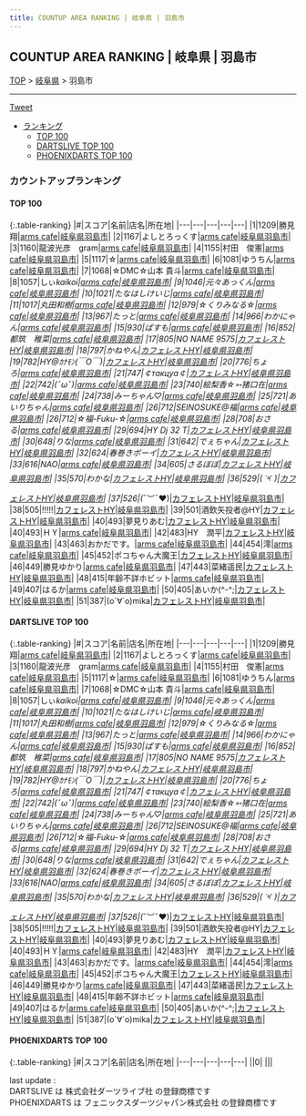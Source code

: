 ```yaml
---
title: COUNTUP AREA RANKING | 岐阜県 | 羽島市
---
```

## COUNTUP AREA RANKING | 岐阜県 | 羽島市

[TOP](/darts/rank/) > [岐阜県](/darts/rank/岐阜県/) > 羽島市

___

<a href="https://twitter.com/share?ref_src=twsrc%5Etfw" data-text="COUNTUP AREA RANKING | 岐阜県羽島市" class="twitter-share-button" data-hashtags="DARTSLIVE,PHOENIXDARTS,darts,ダーツ" data-show-count="false">Tweet</a>

* [ランキング](#カウントアップランキング)
    * [TOP 100](#top-100)
    * [DARTSLIVE TOP 100](#dartslive-top-100)
    * [PHOENIXDARTS TOP 100](#phoenixdarts-top-100)

### カウントアップランキング

#### TOP 100



{:.table-ranking}
|#|スコア|名前|店名|所在地|
|---|---|---|---|---|
|1|1209|<span class="rank-name-dl">勝見　翔</span>|<a href="https://search.dartslive.com/jp/shop/6067f8a5caa4c48c0d9b047a20a7ba1e">arms cafe</a>|<a href="/darts/rank/岐阜県/羽島市">岐阜県羽島市</a>|
|2|1167|<span class="rank-name-dl">よしとろっくす</span>|<a href="https://search.dartslive.com/jp/shop/6067f8a5caa4c48c0d9b047a20a7ba1e">arms cafe</a>|<a href="/darts/rank/岐阜県/羽島市">岐阜県羽島市</a>|
|3|1160|<span class="rank-name-dl">龍波光彦　gram</span>|<a href="https://search.dartslive.com/jp/shop/6067f8a5caa4c48c0d9b047a20a7ba1e">arms cafe</a>|<a href="/darts/rank/岐阜県/羽島市">岐阜県羽島市</a>|
|4|1155|<span class="rank-name-dl">村田　俊憲</span>|<a href="https://search.dartslive.com/jp/shop/6067f8a5caa4c48c0d9b047a20a7ba1e">arms cafe</a>|<a href="/darts/rank/岐阜県/羽島市">岐阜県羽島市</a>|
|5|1117|<span class="rank-name-dl">☆</span>|<a href="https://search.dartslive.com/jp/shop/6067f8a5caa4c48c0d9b047a20a7ba1e">arms cafe</a>|<a href="/darts/rank/岐阜県/羽島市">岐阜県羽島市</a>|
|6|1081|<span class="rank-name-dl">ゆうちん</span>|<a href="https://search.dartslive.com/jp/shop/6067f8a5caa4c48c0d9b047a20a7ba1e">arms cafe</a>|<a href="/darts/rank/岐阜県/羽島市">岐阜県羽島市</a>|
|7|1068|<span class="rank-name-dl">☆DMC☆山本 貴斗</span>|<a href="https://search.dartslive.com/jp/shop/6067f8a5caa4c48c0d9b047a20a7ba1e">arms cafe</a>|<a href="/darts/rank/岐阜県/羽島市">岐阜県羽島市</a>|
|8|1057|<span class="rank-name-dl">しぃ*kaikoi</span>|<a href="https://search.dartslive.com/jp/shop/6067f8a5caa4c48c0d9b047a20a7ba1e">arms cafe</a>|<a href="/darts/rank/岐阜県/羽島市">岐阜県羽島市</a>|
|9|1046|<span class="rank-name-dl">元々あっくん</span>|<a href="https://search.dartslive.com/jp/shop/6067f8a5caa4c48c0d9b047a20a7ba1e">arms cafe</a>|<a href="/darts/rank/岐阜県/羽島市">岐阜県羽島市</a>|
|10|1021|<span class="rank-name-dl">たなはしけいじ</span>|<a href="https://search.dartslive.com/jp/shop/6067f8a5caa4c48c0d9b047a20a7ba1e">arms cafe</a>|<a href="/darts/rank/岐阜県/羽島市">岐阜県羽島市</a>|
|11|1017|<span class="rank-name-dl">丸田和樹</span>|<a href="https://search.dartslive.com/jp/shop/6067f8a5caa4c48c0d9b047a20a7ba1e">arms cafe</a>|<a href="/darts/rank/岐阜県/羽島市">岐阜県羽島市</a>|
|12|979|<span class="rank-name-dl">☆くりみなる☆</span>|<a href="https://search.dartslive.com/jp/shop/6067f8a5caa4c48c0d9b047a20a7ba1e">arms cafe</a>|<a href="/darts/rank/岐阜県/羽島市">岐阜県羽島市</a>|
|13|967|<span class="rank-name-dl">たっと</span>|<a href="https://search.dartslive.com/jp/shop/6067f8a5caa4c48c0d9b047a20a7ba1e">arms cafe</a>|<a href="/darts/rank/岐阜県/羽島市">岐阜県羽島市</a>|
|14|966|<span class="rank-name-dl">わかにゃん</span>|<a href="https://search.dartslive.com/jp/shop/6067f8a5caa4c48c0d9b047a20a7ba1e">arms cafe</a>|<a href="/darts/rank/岐阜県/羽島市">岐阜県羽島市</a>|
|15|930|<span class="rank-name-dl">ぱすも</span>|<a href="https://search.dartslive.com/jp/shop/6067f8a5caa4c48c0d9b047a20a7ba1e">arms cafe</a>|<a href="/darts/rank/岐阜県/羽島市">岐阜県羽島市</a>|
|16|852|<span class="rank-name-dl">都筑　稚菜</span>|<a href="https://search.dartslive.com/jp/shop/6067f8a5caa4c48c0d9b047a20a7ba1e">arms cafe</a>|<a href="/darts/rank/岐阜県/羽島市">岐阜県羽島市</a>|
|17|805|<span class="rank-name-dl">NO NAME 9575</span>|<a href="https://search.dartslive.com/jp/shop/ef4f694c800579f30d9b047a20a7ba1e">カフェレストHY</a>|<a href="/darts/rank/岐阜県/羽島市">岐阜県羽島市</a>|
|18|797|<span class="rank-name-dl">かねやん</span>|<a href="https://search.dartslive.com/jp/shop/ef4f694c800579f30d9b047a20a7ba1e">カフェレストHY</a>|<a href="/darts/rank/岐阜県/羽島市">岐阜県羽島市</a>|
|19|782|<span class="rank-name-dl">HY@ｶﾅﾓﾝ(￣O￣)</span>|<a href="https://search.dartslive.com/jp/shop/ef4f694c800579f30d9b047a20a7ba1e">カフェレストHY</a>|<a href="/darts/rank/岐阜県/羽島市">岐阜県羽島市</a>|
|20|776|<span class="rank-name-dl">ちょろ</span>|<a href="https://search.dartslive.com/jp/shop/6067f8a5caa4c48c0d9b047a20a7ba1e">arms cafe</a>|<a href="/darts/rank/岐阜県/羽島市">岐阜県羽島市</a>|
|21|747|<span class="rank-name-dl">￠такцуа￠</span>|<a href="https://search.dartslive.com/jp/shop/ef4f694c800579f30d9b047a20a7ba1e">カフェレストHY</a>|<a href="/darts/rank/岐阜県/羽島市">岐阜県羽島市</a>|
|22|742|<span class="rank-name-dl">(ﾟωﾟ)</span>|<a href="https://search.dartslive.com/jp/shop/6067f8a5caa4c48c0d9b047a20a7ba1e">arms cafe</a>|<a href="/darts/rank/岐阜県/羽島市">岐阜県羽島市</a>|
|23|740|<span class="rank-name-dl">絵梨香☆➳猪口在</span>|<a href="https://search.dartslive.com/jp/shop/6067f8a5caa4c48c0d9b047a20a7ba1e">arms cafe</a>|<a href="/darts/rank/岐阜県/羽島市">岐阜県羽島市</a>|
|24|738|<span class="rank-name-dl">みーちゃん♡</span>|<a href="https://search.dartslive.com/jp/shop/6067f8a5caa4c48c0d9b047a20a7ba1e">arms cafe</a>|<a href="/darts/rank/岐阜県/羽島市">岐阜県羽島市</a>|
|25|721|<span class="rank-name-dl">あいりちゃん</span>|<a href="https://search.dartslive.com/jp/shop/6067f8a5caa4c48c0d9b047a20a7ba1e">arms cafe</a>|<a href="/darts/rank/岐阜県/羽島市">岐阜県羽島市</a>|
|26|712|<span class="rank-name-dl">SEINOSUKE@福</span>|<a href="https://search.dartslive.com/jp/shop/6067f8a5caa4c48c0d9b047a20a7ba1e">arms cafe</a>|<a href="/darts/rank/岐阜県/羽島市">岐阜県羽島市</a>|
|26|712|<span class="rank-name-dl">☆福-Fuku-☆</span>|<a href="https://search.dartslive.com/jp/shop/6067f8a5caa4c48c0d9b047a20a7ba1e">arms cafe</a>|<a href="/darts/rank/岐阜県/羽島市">岐阜県羽島市</a>|
|28|708|<span class="rank-name-dl">おさる</span>|<a href="https://search.dartslive.com/jp/shop/6067f8a5caa4c48c0d9b047a20a7ba1e">arms cafe</a>|<a href="/darts/rank/岐阜県/羽島市">岐阜県羽島市</a>|
|29|694|<span class="rank-name-dl">HY Dj 32 T</span>|<a href="https://search.dartslive.com/jp/shop/ef4f694c800579f30d9b047a20a7ba1e">カフェレストHY</a>|<a href="/darts/rank/岐阜県/羽島市">岐阜県羽島市</a>|
|30|648|<span class="rank-name-dl">りな</span>|<a href="https://search.dartslive.com/jp/shop/6067f8a5caa4c48c0d9b047a20a7ba1e">arms cafe</a>|<a href="/darts/rank/岐阜県/羽島市">岐阜県羽島市</a>|
|31|642|<span class="rank-name-dl">でぇちゃん</span>|<a href="https://search.dartslive.com/jp/shop/ef4f694c800579f30d9b047a20a7ba1e">カフェレストHY</a>|<a href="/darts/rank/岐阜県/羽島市">岐阜県羽島市</a>|
|32|624|<span class="rank-name-dl">春巻きボーイ</span>|<a href="https://search.dartslive.com/jp/shop/ef4f694c800579f30d9b047a20a7ba1e">カフェレストHY</a>|<a href="/darts/rank/岐阜県/羽島市">岐阜県羽島市</a>|
|33|616|<span class="rank-name-dl">NAO</span>|<a href="https://search.dartslive.com/jp/shop/6067f8a5caa4c48c0d9b047a20a7ba1e">arms cafe</a>|<a href="/darts/rank/岐阜県/羽島市">岐阜県羽島市</a>|
|34|605|<span class="rank-name-dl">さるぼぼ</span>|<a href="https://search.dartslive.com/jp/shop/ef4f694c800579f30d9b047a20a7ba1e">カフェレストHY</a>|<a href="/darts/rank/岐阜県/羽島市">岐阜県羽島市</a>|
|35|570|<span class="rank-name-dl">わかな</span>|<a href="https://search.dartslive.com/jp/shop/ef4f694c800579f30d9b047a20a7ba1e">カフェレストHY</a>|<a href="/darts/rank/岐阜県/羽島市">岐阜県羽島市</a>|
|36|529|<span class="rank-name-dl">( ˙༥˙ )</span>|<a href="https://search.dartslive.com/jp/shop/ef4f694c800579f30d9b047a20a7ba1e">カフェレストHY</a>|<a href="/darts/rank/岐阜県/羽島市">岐阜県羽島市</a>|
|37|526|<span class="rank-name-dl">(*¯︶¯♥)</span>|<a href="https://search.dartslive.com/jp/shop/ef4f694c800579f30d9b047a20a7ba1e">カフェレストHY</a>|<a href="/darts/rank/岐阜県/羽島市">岐阜県羽島市</a>|
|38|505|<span class="rank-name-dl">!!!!!</span>|<a href="https://search.dartslive.com/jp/shop/ef4f694c800579f30d9b047a20a7ba1e">カフェレストHY</a>|<a href="/darts/rank/岐阜県/羽島市">岐阜県羽島市</a>|
|39|501|<span class="rank-name-dl">酒飲矢投者@HY</span>|<a href="https://search.dartslive.com/jp/shop/ef4f694c800579f30d9b047a20a7ba1e">カフェレストHY</a>|<a href="/darts/rank/岐阜県/羽島市">岐阜県羽島市</a>|
|40|493|<span class="rank-name-dl">夢見りあむ</span>|<a href="https://search.dartslive.com/jp/shop/ef4f694c800579f30d9b047a20a7ba1e">カフェレストHY</a>|<a href="/darts/rank/岐阜県/羽島市">岐阜県羽島市</a>|
|40|493|<span class="rank-name-dl">ＨＹ</span>|<a href="https://search.dartslive.com/jp/shop/6067f8a5caa4c48c0d9b047a20a7ba1e">arms cafe</a>|<a href="/darts/rank/岐阜県/羽島市">岐阜県羽島市</a>|
|42|483|<span class="rank-name-dl">HY　潤平</span>|<a href="https://search.dartslive.com/jp/shop/ef4f694c800579f30d9b047a20a7ba1e">カフェレストHY</a>|<a href="/darts/rank/岐阜県/羽島市">岐阜県羽島市</a>|
|43|463|<span class="rank-name-dl">おかだです。</span>|<a href="https://search.dartslive.com/jp/shop/6067f8a5caa4c48c0d9b047a20a7ba1e">arms cafe</a>|<a href="/darts/rank/岐阜県/羽島市">岐阜県羽島市</a>|
|44|454|<span class="rank-name-dl">澪</span>|<a href="https://search.dartslive.com/jp/shop/6067f8a5caa4c48c0d9b047a20a7ba1e">arms cafe</a>|<a href="/darts/rank/岐阜県/羽島市">岐阜県羽島市</a>|
|45|452|<span class="rank-name-dl">ポコちゃん大魔王</span>|<a href="https://search.dartslive.com/jp/shop/ef4f694c800579f30d9b047a20a7ba1e">カフェレストHY</a>|<a href="/darts/rank/岐阜県/羽島市">岐阜県羽島市</a>|
|46|449|<span class="rank-name-dl">勝見ゆかり</span>|<a href="https://search.dartslive.com/jp/shop/6067f8a5caa4c48c0d9b047a20a7ba1e">arms cafe</a>|<a href="/darts/rank/岐阜県/羽島市">岐阜県羽島市</a>|
|47|443|<span class="rank-name-dl">菜緒遥民</span>|<a href="https://search.dartslive.com/jp/shop/ef4f694c800579f30d9b047a20a7ba1e">カフェレストHY</a>|<a href="/darts/rank/岐阜県/羽島市">岐阜県羽島市</a>|
|48|415|<span class="rank-name-dl">年齢不詳ホビット</span>|<a href="https://search.dartslive.com/jp/shop/6067f8a5caa4c48c0d9b047a20a7ba1e">arms cafe</a>|<a href="/darts/rank/岐阜県/羽島市">岐阜県羽島市</a>|
|49|407|<span class="rank-name-dl">はるか</span>|<a href="https://search.dartslive.com/jp/shop/6067f8a5caa4c48c0d9b047a20a7ba1e">arms cafe</a>|<a href="/darts/rank/岐阜県/羽島市">岐阜県羽島市</a>|
|50|405|<span class="rank-name-dl">あいか(^-^;</span>|<a href="https://search.dartslive.com/jp/shop/ef4f694c800579f30d9b047a20a7ba1e">カフェレストHY</a>|<a href="/darts/rank/岐阜県/羽島市">岐阜県羽島市</a>|
|51|387|<span class="rank-name-dl">(о´∀`о)mika</span>|<a href="https://search.dartslive.com/jp/shop/ef4f694c800579f30d9b047a20a7ba1e">カフェレストHY</a>|<a href="/darts/rank/岐阜県/羽島市">岐阜県羽島市</a>|


#### DARTSLIVE TOP 100



{:.table-ranking}
|#|スコア|名前|店名|所在地|
|---|---|---|---|---|
|1|1209|<span class="rank-name-dl">勝見　翔</span>|<a href="https://search.dartslive.com/jp/shop/6067f8a5caa4c48c0d9b047a20a7ba1e">arms cafe</a>|<a href="/darts/rank/岐阜県/羽島市">岐阜県羽島市</a>|
|2|1167|<span class="rank-name-dl">よしとろっくす</span>|<a href="https://search.dartslive.com/jp/shop/6067f8a5caa4c48c0d9b047a20a7ba1e">arms cafe</a>|<a href="/darts/rank/岐阜県/羽島市">岐阜県羽島市</a>|
|3|1160|<span class="rank-name-dl">龍波光彦　gram</span>|<a href="https://search.dartslive.com/jp/shop/6067f8a5caa4c48c0d9b047a20a7ba1e">arms cafe</a>|<a href="/darts/rank/岐阜県/羽島市">岐阜県羽島市</a>|
|4|1155|<span class="rank-name-dl">村田　俊憲</span>|<a href="https://search.dartslive.com/jp/shop/6067f8a5caa4c48c0d9b047a20a7ba1e">arms cafe</a>|<a href="/darts/rank/岐阜県/羽島市">岐阜県羽島市</a>|
|5|1117|<span class="rank-name-dl">☆</span>|<a href="https://search.dartslive.com/jp/shop/6067f8a5caa4c48c0d9b047a20a7ba1e">arms cafe</a>|<a href="/darts/rank/岐阜県/羽島市">岐阜県羽島市</a>|
|6|1081|<span class="rank-name-dl">ゆうちん</span>|<a href="https://search.dartslive.com/jp/shop/6067f8a5caa4c48c0d9b047a20a7ba1e">arms cafe</a>|<a href="/darts/rank/岐阜県/羽島市">岐阜県羽島市</a>|
|7|1068|<span class="rank-name-dl">☆DMC☆山本 貴斗</span>|<a href="https://search.dartslive.com/jp/shop/6067f8a5caa4c48c0d9b047a20a7ba1e">arms cafe</a>|<a href="/darts/rank/岐阜県/羽島市">岐阜県羽島市</a>|
|8|1057|<span class="rank-name-dl">しぃ*kaikoi</span>|<a href="https://search.dartslive.com/jp/shop/6067f8a5caa4c48c0d9b047a20a7ba1e">arms cafe</a>|<a href="/darts/rank/岐阜県/羽島市">岐阜県羽島市</a>|
|9|1046|<span class="rank-name-dl">元々あっくん</span>|<a href="https://search.dartslive.com/jp/shop/6067f8a5caa4c48c0d9b047a20a7ba1e">arms cafe</a>|<a href="/darts/rank/岐阜県/羽島市">岐阜県羽島市</a>|
|10|1021|<span class="rank-name-dl">たなはしけいじ</span>|<a href="https://search.dartslive.com/jp/shop/6067f8a5caa4c48c0d9b047a20a7ba1e">arms cafe</a>|<a href="/darts/rank/岐阜県/羽島市">岐阜県羽島市</a>|
|11|1017|<span class="rank-name-dl">丸田和樹</span>|<a href="https://search.dartslive.com/jp/shop/6067f8a5caa4c48c0d9b047a20a7ba1e">arms cafe</a>|<a href="/darts/rank/岐阜県/羽島市">岐阜県羽島市</a>|
|12|979|<span class="rank-name-dl">☆くりみなる☆</span>|<a href="https://search.dartslive.com/jp/shop/6067f8a5caa4c48c0d9b047a20a7ba1e">arms cafe</a>|<a href="/darts/rank/岐阜県/羽島市">岐阜県羽島市</a>|
|13|967|<span class="rank-name-dl">たっと</span>|<a href="https://search.dartslive.com/jp/shop/6067f8a5caa4c48c0d9b047a20a7ba1e">arms cafe</a>|<a href="/darts/rank/岐阜県/羽島市">岐阜県羽島市</a>|
|14|966|<span class="rank-name-dl">わかにゃん</span>|<a href="https://search.dartslive.com/jp/shop/6067f8a5caa4c48c0d9b047a20a7ba1e">arms cafe</a>|<a href="/darts/rank/岐阜県/羽島市">岐阜県羽島市</a>|
|15|930|<span class="rank-name-dl">ぱすも</span>|<a href="https://search.dartslive.com/jp/shop/6067f8a5caa4c48c0d9b047a20a7ba1e">arms cafe</a>|<a href="/darts/rank/岐阜県/羽島市">岐阜県羽島市</a>|
|16|852|<span class="rank-name-dl">都筑　稚菜</span>|<a href="https://search.dartslive.com/jp/shop/6067f8a5caa4c48c0d9b047a20a7ba1e">arms cafe</a>|<a href="/darts/rank/岐阜県/羽島市">岐阜県羽島市</a>|
|17|805|<span class="rank-name-dl">NO NAME 9575</span>|<a href="https://search.dartslive.com/jp/shop/ef4f694c800579f30d9b047a20a7ba1e">カフェレストHY</a>|<a href="/darts/rank/岐阜県/羽島市">岐阜県羽島市</a>|
|18|797|<span class="rank-name-dl">かねやん</span>|<a href="https://search.dartslive.com/jp/shop/ef4f694c800579f30d9b047a20a7ba1e">カフェレストHY</a>|<a href="/darts/rank/岐阜県/羽島市">岐阜県羽島市</a>|
|19|782|<span class="rank-name-dl">HY@ｶﾅﾓﾝ(￣O￣)</span>|<a href="https://search.dartslive.com/jp/shop/ef4f694c800579f30d9b047a20a7ba1e">カフェレストHY</a>|<a href="/darts/rank/岐阜県/羽島市">岐阜県羽島市</a>|
|20|776|<span class="rank-name-dl">ちょろ</span>|<a href="https://search.dartslive.com/jp/shop/6067f8a5caa4c48c0d9b047a20a7ba1e">arms cafe</a>|<a href="/darts/rank/岐阜県/羽島市">岐阜県羽島市</a>|
|21|747|<span class="rank-name-dl">￠такцуа￠</span>|<a href="https://search.dartslive.com/jp/shop/ef4f694c800579f30d9b047a20a7ba1e">カフェレストHY</a>|<a href="/darts/rank/岐阜県/羽島市">岐阜県羽島市</a>|
|22|742|<span class="rank-name-dl">(ﾟωﾟ)</span>|<a href="https://search.dartslive.com/jp/shop/6067f8a5caa4c48c0d9b047a20a7ba1e">arms cafe</a>|<a href="/darts/rank/岐阜県/羽島市">岐阜県羽島市</a>|
|23|740|<span class="rank-name-dl">絵梨香☆➳猪口在</span>|<a href="https://search.dartslive.com/jp/shop/6067f8a5caa4c48c0d9b047a20a7ba1e">arms cafe</a>|<a href="/darts/rank/岐阜県/羽島市">岐阜県羽島市</a>|
|24|738|<span class="rank-name-dl">みーちゃん♡</span>|<a href="https://search.dartslive.com/jp/shop/6067f8a5caa4c48c0d9b047a20a7ba1e">arms cafe</a>|<a href="/darts/rank/岐阜県/羽島市">岐阜県羽島市</a>|
|25|721|<span class="rank-name-dl">あいりちゃん</span>|<a href="https://search.dartslive.com/jp/shop/6067f8a5caa4c48c0d9b047a20a7ba1e">arms cafe</a>|<a href="/darts/rank/岐阜県/羽島市">岐阜県羽島市</a>|
|26|712|<span class="rank-name-dl">SEINOSUKE@福</span>|<a href="https://search.dartslive.com/jp/shop/6067f8a5caa4c48c0d9b047a20a7ba1e">arms cafe</a>|<a href="/darts/rank/岐阜県/羽島市">岐阜県羽島市</a>|
|26|712|<span class="rank-name-dl">☆福-Fuku-☆</span>|<a href="https://search.dartslive.com/jp/shop/6067f8a5caa4c48c0d9b047a20a7ba1e">arms cafe</a>|<a href="/darts/rank/岐阜県/羽島市">岐阜県羽島市</a>|
|28|708|<span class="rank-name-dl">おさる</span>|<a href="https://search.dartslive.com/jp/shop/6067f8a5caa4c48c0d9b047a20a7ba1e">arms cafe</a>|<a href="/darts/rank/岐阜県/羽島市">岐阜県羽島市</a>|
|29|694|<span class="rank-name-dl">HY Dj 32 T</span>|<a href="https://search.dartslive.com/jp/shop/ef4f694c800579f30d9b047a20a7ba1e">カフェレストHY</a>|<a href="/darts/rank/岐阜県/羽島市">岐阜県羽島市</a>|
|30|648|<span class="rank-name-dl">りな</span>|<a href="https://search.dartslive.com/jp/shop/6067f8a5caa4c48c0d9b047a20a7ba1e">arms cafe</a>|<a href="/darts/rank/岐阜県/羽島市">岐阜県羽島市</a>|
|31|642|<span class="rank-name-dl">でぇちゃん</span>|<a href="https://search.dartslive.com/jp/shop/ef4f694c800579f30d9b047a20a7ba1e">カフェレストHY</a>|<a href="/darts/rank/岐阜県/羽島市">岐阜県羽島市</a>|
|32|624|<span class="rank-name-dl">春巻きボーイ</span>|<a href="https://search.dartslive.com/jp/shop/ef4f694c800579f30d9b047a20a7ba1e">カフェレストHY</a>|<a href="/darts/rank/岐阜県/羽島市">岐阜県羽島市</a>|
|33|616|<span class="rank-name-dl">NAO</span>|<a href="https://search.dartslive.com/jp/shop/6067f8a5caa4c48c0d9b047a20a7ba1e">arms cafe</a>|<a href="/darts/rank/岐阜県/羽島市">岐阜県羽島市</a>|
|34|605|<span class="rank-name-dl">さるぼぼ</span>|<a href="https://search.dartslive.com/jp/shop/ef4f694c800579f30d9b047a20a7ba1e">カフェレストHY</a>|<a href="/darts/rank/岐阜県/羽島市">岐阜県羽島市</a>|
|35|570|<span class="rank-name-dl">わかな</span>|<a href="https://search.dartslive.com/jp/shop/ef4f694c800579f30d9b047a20a7ba1e">カフェレストHY</a>|<a href="/darts/rank/岐阜県/羽島市">岐阜県羽島市</a>|
|36|529|<span class="rank-name-dl">( ˙༥˙ )</span>|<a href="https://search.dartslive.com/jp/shop/ef4f694c800579f30d9b047a20a7ba1e">カフェレストHY</a>|<a href="/darts/rank/岐阜県/羽島市">岐阜県羽島市</a>|
|37|526|<span class="rank-name-dl">(*¯︶¯♥)</span>|<a href="https://search.dartslive.com/jp/shop/ef4f694c800579f30d9b047a20a7ba1e">カフェレストHY</a>|<a href="/darts/rank/岐阜県/羽島市">岐阜県羽島市</a>|
|38|505|<span class="rank-name-dl">!!!!!</span>|<a href="https://search.dartslive.com/jp/shop/ef4f694c800579f30d9b047a20a7ba1e">カフェレストHY</a>|<a href="/darts/rank/岐阜県/羽島市">岐阜県羽島市</a>|
|39|501|<span class="rank-name-dl">酒飲矢投者@HY</span>|<a href="https://search.dartslive.com/jp/shop/ef4f694c800579f30d9b047a20a7ba1e">カフェレストHY</a>|<a href="/darts/rank/岐阜県/羽島市">岐阜県羽島市</a>|
|40|493|<span class="rank-name-dl">夢見りあむ</span>|<a href="https://search.dartslive.com/jp/shop/ef4f694c800579f30d9b047a20a7ba1e">カフェレストHY</a>|<a href="/darts/rank/岐阜県/羽島市">岐阜県羽島市</a>|
|40|493|<span class="rank-name-dl">ＨＹ</span>|<a href="https://search.dartslive.com/jp/shop/6067f8a5caa4c48c0d9b047a20a7ba1e">arms cafe</a>|<a href="/darts/rank/岐阜県/羽島市">岐阜県羽島市</a>|
|42|483|<span class="rank-name-dl">HY　潤平</span>|<a href="https://search.dartslive.com/jp/shop/ef4f694c800579f30d9b047a20a7ba1e">カフェレストHY</a>|<a href="/darts/rank/岐阜県/羽島市">岐阜県羽島市</a>|
|43|463|<span class="rank-name-dl">おかだです。</span>|<a href="https://search.dartslive.com/jp/shop/6067f8a5caa4c48c0d9b047a20a7ba1e">arms cafe</a>|<a href="/darts/rank/岐阜県/羽島市">岐阜県羽島市</a>|
|44|454|<span class="rank-name-dl">澪</span>|<a href="https://search.dartslive.com/jp/shop/6067f8a5caa4c48c0d9b047a20a7ba1e">arms cafe</a>|<a href="/darts/rank/岐阜県/羽島市">岐阜県羽島市</a>|
|45|452|<span class="rank-name-dl">ポコちゃん大魔王</span>|<a href="https://search.dartslive.com/jp/shop/ef4f694c800579f30d9b047a20a7ba1e">カフェレストHY</a>|<a href="/darts/rank/岐阜県/羽島市">岐阜県羽島市</a>|
|46|449|<span class="rank-name-dl">勝見ゆかり</span>|<a href="https://search.dartslive.com/jp/shop/6067f8a5caa4c48c0d9b047a20a7ba1e">arms cafe</a>|<a href="/darts/rank/岐阜県/羽島市">岐阜県羽島市</a>|
|47|443|<span class="rank-name-dl">菜緒遥民</span>|<a href="https://search.dartslive.com/jp/shop/ef4f694c800579f30d9b047a20a7ba1e">カフェレストHY</a>|<a href="/darts/rank/岐阜県/羽島市">岐阜県羽島市</a>|
|48|415|<span class="rank-name-dl">年齢不詳ホビット</span>|<a href="https://search.dartslive.com/jp/shop/6067f8a5caa4c48c0d9b047a20a7ba1e">arms cafe</a>|<a href="/darts/rank/岐阜県/羽島市">岐阜県羽島市</a>|
|49|407|<span class="rank-name-dl">はるか</span>|<a href="https://search.dartslive.com/jp/shop/6067f8a5caa4c48c0d9b047a20a7ba1e">arms cafe</a>|<a href="/darts/rank/岐阜県/羽島市">岐阜県羽島市</a>|
|50|405|<span class="rank-name-dl">あいか(^-^;</span>|<a href="https://search.dartslive.com/jp/shop/ef4f694c800579f30d9b047a20a7ba1e">カフェレストHY</a>|<a href="/darts/rank/岐阜県/羽島市">岐阜県羽島市</a>|
|51|387|<span class="rank-name-dl">(о´∀`о)mika</span>|<a href="https://search.dartslive.com/jp/shop/ef4f694c800579f30d9b047a20a7ba1e">カフェレストHY</a>|<a href="/darts/rank/岐阜県/羽島市">岐阜県羽島市</a>|


#### PHOENIXDARTS TOP 100



{:.table-ranking}
|#|スコア|名前|店名|所在地|
|---|---|---|---|---|
||0|<span class="rank-name-dl"> </span>|<a href=""></a>|<a href="/darts/rank//"></a>|


<div class="footer border-top border-gray-light mt-5 pt-3 text-right text-gray">
    last update : <span style="font-weight: italic" id="foot_last_modified"></span><br />
    DARTSLIVE は 株式会社ダーツライブ社 の登録商標です<br />
    PHOENIXDARTS は フェニックスダーツジャパン株式会社 の登録商標です<br />
</div>

<script src="https://cdnjs.cloudflare.com/ajax/libs/jquery.tablesorter/2.31.3/js/jquery.tablesorter.min.js" integrity="sha512-qzgd5cYSZcosqpzpn7zF2ZId8f/8CHmFKZ8j7mU4OUXTNRd5g+ZHBPsgKEwoqxCtdQvExE5LprwwPAgoicguNg==" crossorigin="anonymous" referrerpolicy="no-referrer"></script>
<link rel="stylesheet" href="https://cdnjs.cloudflare.com/ajax/libs/jquery.tablesorter/2.31.3/css/theme.default.min.css" integrity="sha512-wghhOJkjQX0Lh3NSWvNKeZ0ZpNn+SPVXX1Qyc9OCaogADktxrBiBdKGDoqVUOyhStvMBmJQ8ZdMHiR3wuEq8+w==" crossorigin="anonymous" referrerpolicy="no-referrer" />
<script>
$(function() {
    $(".table-ranking").tablesorter({sortList:[[0, 0]]});
    $("#foot_last_modified").text(formatDate(new Date(document.lastModified), 'yyyy-MM-dd HH:mm:ss'));
});
</script>

<script async src="https://platform.twitter.com/widgets.js" charset="utf-8"></script>